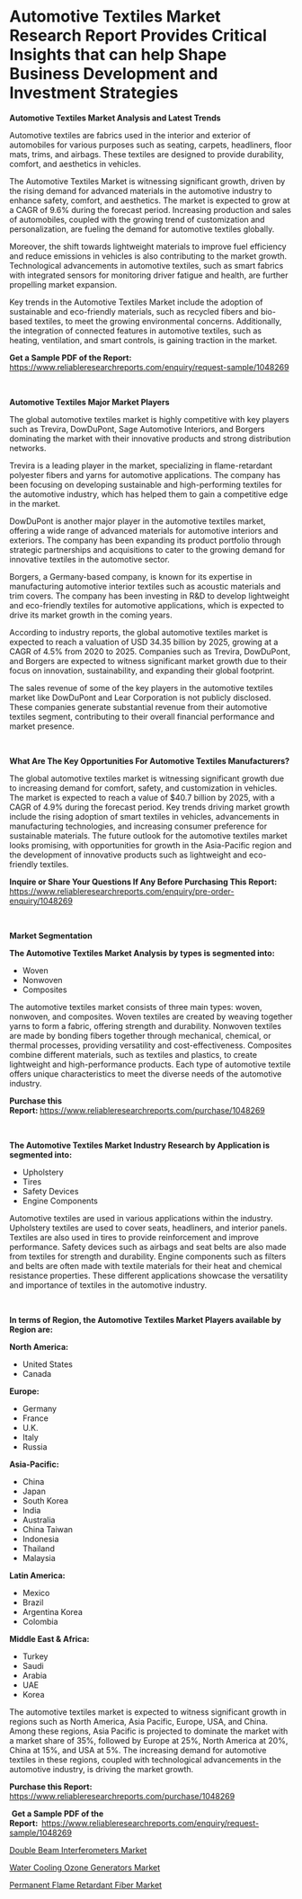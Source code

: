 <p><h1>Automotive Textiles Market Research Report Provides Critical Insights that can help Shape Business Development and Investment Strategies</h1></p><p><strong>Automotive Textiles Market Analysis and Latest Trends</strong></p>
<p><p>Automotive textiles are fabrics used in the interior and exterior of automobiles for various purposes such as seating, carpets, headliners, floor mats, trims, and airbags. These textiles are designed to provide durability, comfort, and aesthetics in vehicles.</p><p>The Automotive Textiles Market is witnessing significant growth, driven by the rising demand for advanced materials in the automotive industry to enhance safety, comfort, and aesthetics. The market is expected to grow at a CAGR of 9.6% during the forecast period. Increasing production and sales of automobiles, coupled with the growing trend of customization and personalization, are fueling the demand for automotive textiles globally.</p><p>Moreover, the shift towards lightweight materials to improve fuel efficiency and reduce emissions in vehicles is also contributing to the market growth. Technological advancements in automotive textiles, such as smart fabrics with integrated sensors for monitoring driver fatigue and health, are further propelling market expansion.</p><p>Key trends in the Automotive Textiles Market include the adoption of sustainable and eco-friendly materials, such as recycled fibers and bio-based textiles, to meet the growing environmental concerns. Additionally, the integration of connected features in automotive textiles, such as heating, ventilation, and smart controls, is gaining traction in the market.</p></p>
<p><strong>Get a Sample PDF of the Report:&nbsp;</strong> <a href="https://www.reliableresearchreports.com/enquiry/request-sample/1048269">https://www.reliableresearchreports.com/enquiry/request-sample/1048269</a></p>
<p>&nbsp;</p>
<p><strong>Automotive Textiles Major Market Players</strong></p>
<p><p>The global automotive textiles market is highly competitive with key players such as Trevira, DowDuPont, Sage Automotive Interiors, and Borgers dominating the market with their innovative products and strong distribution networks.</p><p>Trevira is a leading player in the market, specializing in flame-retardant polyester fibers and yarns for automotive applications. The company has been focusing on developing sustainable and high-performing textiles for the automotive industry, which has helped them to gain a competitive edge in the market.</p><p>DowDuPont is another major player in the automotive textiles market, offering a wide range of advanced materials for automotive interiors and exteriors. The company has been expanding its product portfolio through strategic partnerships and acquisitions to cater to the growing demand for innovative textiles in the automotive sector.</p><p>Borgers, a Germany-based company, is known for its expertise in manufacturing automotive interior textiles such as acoustic materials and trim covers. The company has been investing in R&D to develop lightweight and eco-friendly textiles for automotive applications, which is expected to drive its market growth in the coming years.</p><p>According to industry reports, the global automotive textiles market is expected to reach a valuation of USD 34.35 billion by 2025, growing at a CAGR of 4.5% from 2020 to 2025. Companies such as Trevira, DowDuPont, and Borgers are expected to witness significant market growth due to their focus on innovation, sustainability, and expanding their global footprint.</p><p>The sales revenue of some of the key players in the automotive textiles market like DowDuPont and Lear Corporation is not publicly disclosed. These companies generate substantial revenue from their automotive textiles segment, contributing to their overall financial performance and market presence.</p></p>
<p>&nbsp;</p>
<p><strong>What Are The Key Opportunities For Automotive Textiles Manufacturers?</strong></p>
<p><p>The global automotive textiles market is witnessing significant growth due to increasing demand for comfort, safety, and customization in vehicles. The market is expected to reach a value of $40.7 billion by 2025, with a CAGR of 4.9% during the forecast period. Key trends driving market growth include the rising adoption of smart textiles in vehicles, advancements in manufacturing technologies, and increasing consumer preference for sustainable materials. The future outlook for the automotive textiles market looks promising, with opportunities for growth in the Asia-Pacific region and the development of innovative products such as lightweight and eco-friendly textiles.</p></p>
<p><strong>Inquire or Share Your Questions If Any Before Purchasing This Report:</strong> <a href="https://www.reliableresearchreports.com/enquiry/pre-order-enquiry/1048269">https://www.reliableresearchreports.com/enquiry/pre-order-enquiry/1048269</a></p>
<p>&nbsp;</p>
<p><strong>Market Segmentation</strong></p>
<p><strong>The Automotive Textiles Market Analysis by types is segmented into:</strong></p>
<p><ul><li>Woven</li><li>Nonwoven</li><li>Composites</li></ul></p>
<p><p>The automotive textiles market consists of three main types: woven, nonwoven, and composites. Woven textiles are created by weaving together yarns to form a fabric, offering strength and durability. Nonwoven textiles are made by bonding fibers together through mechanical, chemical, or thermal processes, providing versatility and cost-effectiveness. Composites combine different materials, such as textiles and plastics, to create lightweight and high-performance products. Each type of automotive textile offers unique characteristics to meet the diverse needs of the automotive industry.</p></p>
<p><strong>Purchase this Report:&nbsp;</strong><a href="https://www.reliableresearchreports.com/purchase/1048269">https://www.reliableresearchreports.com/purchase/1048269</a></p>
<p>&nbsp;</p>
<p><strong>The Automotive Textiles Market Industry Research by Application is segmented into:</strong></p>
<p><ul><li>Upholstery</li><li>Tires</li><li>Safety Devices</li><li>Engine Components</li></ul></p>
<p><p>Automotive textiles are used in various applications within the industry. Upholstery textiles are used to cover seats, headliners, and interior panels. Textiles are also used in tires to provide reinforcement and improve performance. Safety devices such as airbags and seat belts are also made from textiles for strength and durability. Engine components such as filters and belts are often made with textile materials for their heat and chemical resistance properties. These different applications showcase the versatility and importance of textiles in the automotive industry.</p></p>
<p>&nbsp;</p>
<p><strong>In terms of Region, the Automotive Textiles Market Players available by Region are:</strong></p>
<p>
    <p> <strong> North America: </strong>
        <ul>
            <li>United States</li>
            <li>Canada</li>
        </ul>
        </p> 
    <p> <strong> Europe: </strong>
        <ul>
            <li>Germany</li>
            <li>France</li>
            <li>U.K.</li>
            <li>Italy</li>
            <li>Russia</li>
        </ul>
        </p> 
    <p> <strong> Asia-Pacific: </strong>
        <ul>
            <li>China</li>
            <li>Japan</li>
            <li>South Korea</li>
            <li>India</li>
            <li>Australia</li>
            <li>China Taiwan</li>
            <li>Indonesia</li>
            <li>Thailand</li>
            <li>Malaysia</li>
        </ul>
        </p> 
    <p> <strong> Latin America: </strong>
        <ul>
            <li>Mexico</li>
            <li>Brazil</li>
            <li>Argentina Korea</li>
            <li>Colombia</li>
        </ul>
        </p> 
    <p> <strong> Middle East & Africa: </strong>
        <ul>
            <li>Turkey</li>
            <li>Saudi</li>
            <li>Arabia</li>
            <li>UAE</li>
            <li>Korea</li>
        </ul>
    </p>
    </p>
<p><p>The automotive textiles market is expected to witness significant growth in regions such as North America, Asia Pacific, Europe, USA, and China. Among these regions, Asia Pacific is projected to dominate the market with a market share of 35%, followed by Europe at 25%, North America at 20%, China at 15%, and USA at 5%. The increasing demand for automotive textiles in these regions, coupled with technological advancements in the automotive industry, is driving the market growth.</p></p>
<p><strong>Purchase this Report: </strong><a href="https://www.reliableresearchreports.com/purchase/1048269">https://www.reliableresearchreports.com/purchase/1048269</a></p>
<p>&nbsp;<strong>Get a Sample PDF of the Report:&nbsp;&nbsp;</strong><a href="https://www.reliableresearchreports.com/enquiry/request-sample/1048269">https://www.reliableresearchreports.com/enquiry/request-sample/1048269</a></p>
<p><strong></strong></p>
<p><p><a href="https://view.publitas.com/reportprime-1/double-beam-interferometers-market-research-report-reveals-the-latest-trends-and-opportunities-of-this-market-for-period-from-2023-2030/">Double Beam Interferometers Market</a></p><p><a href="https://view.publitas.com/reportprime-1/water-cooling-ozone-generators-market-research-report-provides-critical-insights-that-can-help-shape-business-development-and-investment-strategies/">Water Cooling Ozone Generators Market</a></p><p><a href="https://view.publitas.com/reportprime-1/permanent-flame-retardant-fiber-market-dynamics-2023-2030-also-about-its-market-trends-projections-and-opportunities/">Permanent Flame Retardant Fiber Market</a></p></p>
